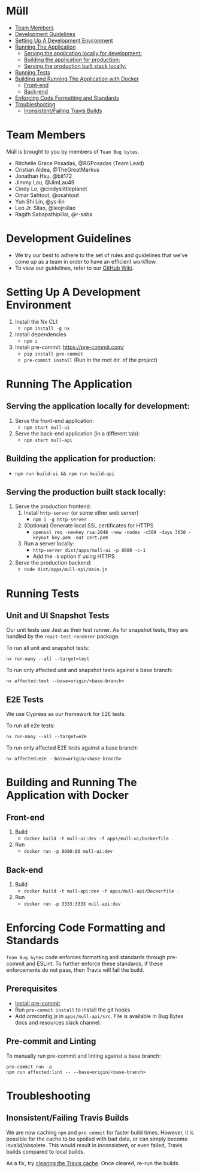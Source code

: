 # Müll

- [Team Members](#team-members)
- [Development Guidelines](#development-guidelines)
- [Setting Up A Development Environment](#setting-up-a-development-environment)
- [Running The Application](#running-the-application)
  - [Serving the application locally for development:](#serving-the-application-locally-for-development)
  - [Building the application for production:](#building-the-application-for-production)
  - [Serving the production built stack locally:](#serving-the-production-built-stack-locally)
- [Running Tests](#running-tests)
- [Building and Running The Application with Docker](#building-and-running-the-application-with-docker)
  - [Front-end](#front-end)
  - [Back-end](#back-end)
- [Enforcing Code Formatting and Standards](#enforcing-code-formatting-and-standards)
- [Troubleshooting](#troubleshooting)
  - [Inonsistent/Failing Travis Builds](#inonsistentfailing-travis-builds)

# Team Members

Müll is brought to you by members of `Team Bug bytes`.

- Ritchelle Grace Posadas, @RGPosadas (Team Lead)
- Cristian Aldea, @TheGreatMarkus
- Jonathan Hsu, @bit172
- Jimmy Lau, @JimLau49
- Cindy Lo, @cindyslittleplanet
- Omar Sahtout, @osahtout
- Yun Shi Lin, @ys-lin
- Leo Jr. Silao, @leojrsilao
- Ragith Sabapathipillai, @r-saba

# Development Guidelines

- We try our best to adhere to the set of rules and guidelines that we've come up as a team in order to have an efficient workflow.
- To view our guidelines, refer to our [GitHub Wiki](https://github.com/RGPosadas/Mull/wiki).

# Setting Up A Development Environment

1. Install the Nx CLI:
   - `npm install -g nx`
2. Install dependencies
   - `npm i`
3. Install pre-commit: https://pre-commit.com/
   - `pip install pre-commit`
   - `pre-commit install` (Run in the root dir. of the project)

# Running The Application

## Serving the application locally for development:

1. Serve the front-end application:
   - `npm start mull-ui`
2. Serve the back-end application (in a different tab):
   - `npm start mull-api`

## Building the application for production:

- `npm run build-ui && npm run build-api`

## Serving the production built stack locally:

1. Serve the production frontend:
   1. Install `http-server` (or some other web server)
      - `npm i -g http-server`
   2. (Optional) Generate local SSL certificates for HTTPS
      - `openssl req -newkey rsa:2048 -new -nodes -x509 -days 3650 -keyout key.pem -out cert.pem`
   3. Run a server locally:
      - `http-server dist/apps/mull-ui -p 8080 -c-1`
      - Add the `-S` option if using HTTPS
2. Serve the production backend:
   - `node dist/apps/mull-api/main.js`

# Running Tests

## Unit and UI Snapshot Tests

Our unit tests use Jest as their test runner. As for snapshot tests, they are handled by the `react-test-renderer` package.

To run all unit and snapshot tests:

```
nx run-many --all --target=test
```

To run only affected unit and snapshot tests against a base branch:

```
nx affected:test --base=origin/<base-branch>
```

## E2E Tests

We use Cypress as our framework for E2E tests.

To run all e2e tests:

```
nx run-many --all --target=e2e
```

To run only affected E2E tests against a base branch:

```
nx affected:e2e --base=origin/<base-branch>
```

# Building and Running The Application with Docker

## Front-end

1. Build
   - `docker build -t mull-ui:dev -f apps/mull-ui/Dockerfile .`
2. Run
   - `docker run -p 8080:80 mull-ui:dev`

## Back-end

1. Build
   - `docker build -t mull-api:dev -f apps/mull-api/Dockerfile .`
2. Run
   - `docker run -p 3333:3333 mull-api:dev`

# Enforcing Code Formatting and Standards

`Team Bug bytes` code enforces formatting and standards through pre-commit and ESLint. To further enforce these standards, if these enforcements do not pass, then Travis will fail the build.

## Prerequisites

- [Install pre-commit](https://pre-commit.com/#install)
- Run `pre-commit install` to install the git hooks
- Add ormconfig.js in `apps/mull-api/src`. File is available in Bug Bytes docs and resources slack channel.

## Pre-commit and Linting

To manually run pre-commit and linting against a base branch:

```
pre-commit run -a
npm run affected:lint -- --base=origin/<base-branch>
```

# Troubleshooting

## Inonsistent/Failing Travis Builds

We are now caching `npm` and `pre-commit` for faster build times. However, it is possible for the cache to be spoiled with bad data, or can simply become invalid/obsolete. This would result in inconsistent, or even failed, Travis builds compared to local builds.

As a fix, try [clearing the Travis cache](https://docs.travis-ci.com/user/caching/#clearing-caches). Once cleared, re-run the builds.
